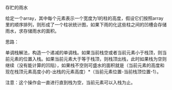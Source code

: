 存贮的雨水

给定一个array，其中每个元素表示一个宽度为1的柱的高度，假设它们按照array里的顺序排列，则形成了一个柱状统计图，如果下雨的化这些柱之间的凹槽会存储雨水，求存储雨水的面积。

思路：

单调栈解法，构造一个递减的单调栈。如果当前栈空或者当前元素小于栈顶，则当前元素的位置入栈。如果当前元素大于等于栈顶，则栈顶出栈，此时如果栈为空则继续（没有能计算的凹陷），如果栈不空则可盛水的面积就是（当前元素的高度和现在栈顶元素高度小的-出栈的元素高度）*（当前元素位置-当前栈顶位置-1）。

注意：这个操作会一直进行直到栈为空，当前元素可以入栈为止。

